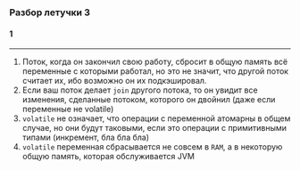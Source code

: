 ### Разбор летучки 3

#### 1

---

1. Поток, когда он закончил свою работу, сбросит в общую память всё переменные с которыми работал, но это не значит, что другой поток считает их, ибо возможно он их подкэшировал.
2. Если ваш поток делает `join` другого потока, то он увидит все изменения, сделанные потоком, которого он двойнил (даже если переменные не volatile)
3. `volatile` не означает, что операции с переменной атомарны в общем случае, но они будут таковыми, если это операции с примитивными типами (инкремент, бла бла бла)
4. `volatile` переменная сбрасывается не совсем в `RAM`, а в некоторую общую память, которая обслуживается JVM